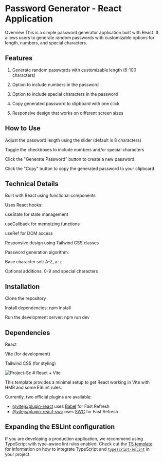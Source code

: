 # Password Generator - React Application
Overview
This is a simple password generator application built with React. It allows users to generate random passwords with customizable options for length, numbers, and special characters.

 ## Features
1. Generate random passwords with customizable length (6-100 characters)

2. Option to include numbers in the password

3. Option to include special characters in the password

4. Copy generated password to clipboard with one click

5. Responsive design that works on different screen sizes

 ## How to Use

Adjust the password length using the slider (default is 8 characters)

Toggle the checkboxes to include numbers and/or special characters

Click the "Generate Password" button to create a new password

Click the "Copy" button to copy the generated password to your clipboard

 ## Technical Details

Built with React using functional components

Uses React hooks:

useState for state management

useCallback for memoizing functions

useRef for DOM access

Responsive design using Tailwind CSS classes

Password generation algorithm:

Base character set: A-Z, a-z

Optional additions: 0-9 and special characters

 ## Installation
   Clone the repository

   Install dependencies: npm install

   Run the development server: npm run dev

 ## Dependencies
   React

   Vite (for development)

   Tailwind CSS (for styling)

<img src="D:\OneDrive\Pictures\Screenshots\project-sc.png" alt="Project-Sc">
# React + Vite

This template provides a minimal setup to get React working in Vite with HMR and some ESLint rules.

Currently, two official plugins are available:

- [@vitejs/plugin-react](https://github.com/vitejs/vite-plugin-react/blob/main/packages/plugin-react) uses [Babel](https://babeljs.io/) for Fast Refresh
- [@vitejs/plugin-react-swc](https://github.com/vitejs/vite-plugin-react/blob/main/packages/plugin-react-swc) uses [SWC](https://swc.rs/) for Fast Refresh

## Expanding the ESLint configuration

If you are developing a production application, we recommend using TypeScript with type-aware lint rules enabled. Check out the [TS template](https://github.com/vitejs/vite/tree/main/packages/create-vite/template-react-ts) for information on how to integrate TypeScript and [`typescript-eslint`](https://typescript-eslint.io) in your project.
